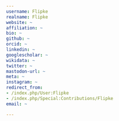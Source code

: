 ```yaml
---
username: Flipke
realname: Flipke
website: ~
affiliation: ~
bio: ~
github: ~
orcid: ~
linkedin: ~
googlescholar: ~
wikidata: ~
twitter: ~
mastodon-url: ~
meta: ~
instagram: ~
redirect_from:
- /index.php/User:Flipke
- /index.php/Special:Contributions/Flipke
email: ~

---
```

